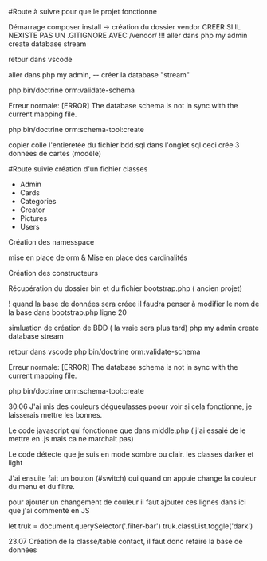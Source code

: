 #Route à suivre pour que le projet fonctionne

Démarrage
composer install    -> création du dossier vendor
CREER SI IL NEXISTE PAS UN .GITIGNORE AVEC  /vendor/                 !!!
aller dans php my admin     create database stream

retour dans vscode

aller dans php my admin, 
-- créer la database "stream"

php bin/doctrine orm:validate-schema

Erreur normale: [ERROR] The database schema is not in sync with the current mapping file.

php bin/doctrine orm:schema-tool:create  



copier colle l'entieretée du fichier bdd.sql dans l'onglet sql
ceci crée 3 données de cartes (modèle)


#Route suivie
création d'un fichier  classes
<ul>
    <li>Admin</li>
    <li>Cards</li>
    <li>Categories</li>
    <li>Creator</li>
    <li>Pictures</li>
    <li>Users</li>
</ul>
Création des namesspace

mise en place de orm  & Mise en place des cardinalités 

Création des constructeurs 

Récupération du dossier bin et du fichier bootstrap.php ( ancien projet)

! quand la base de données sera créee il faudra penser à modifier le nom de la base 
dans bootstrap.php ligne 20

simluation de création de BDD ( la vraie sera plus tard)
php my admin     create database stream

retour dans vscode
php bin/doctrine orm:validate-schema

Erreur normale: [ERROR] The database schema is not in sync with the current mapping file.

php bin/doctrine orm:schema-tool:create

30.06
J'ai mis des couleurs dégueulasses poour voir si cela fonctionne, je laisserais mettre les bonnes.

Le code javascript qui fonctionne que dans middle.php ( j'ai essaié de le mettre en .js mais ca ne marchait pas)

Le code détecte que je suis en mode sombre ou clair. les classes darker et light

J'ai ensuite fait un bouton (#switch) qui quand on appuie change la couleur du menu et du filtre.

pour ajouter un changement de couleur il faut ajouter ces lignes dans ici que j'ai commenté en JS

let truk = document.querySelector('.filter-bar')
 truk.classList.toggle('dark')

23.07
Création de la classe/table contact,   il faut donc refaire la base de données

